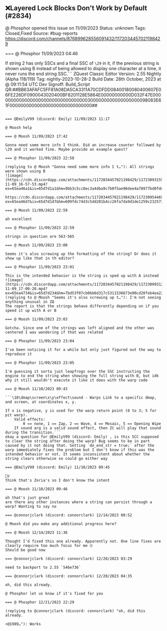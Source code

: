 ## ❌Layered Lock Blocks Don't Work by Default (#2834)
@ Phosphor opened this issue on 11/09/2023
Status: unknown
Tags: Closed,Fixed
Source: #bug-reports https://discord.com/channels/876899628556091432/1172034457021198429


=== @ Phosphor 11/09/2023 04:46

If string 2 has only SSCs and a final SSC of `\29` in it, if the previous string is shown using B instead of being allowed to display one character at a time, it never runs the end string SSC.```
ZQuest Classic Editor
Version: 2.55 Nightly (Alpha 118/119)
Tag: nightly-2023-10-28-2
Build Date: 28th October, 2023 at @ 09:11:54 UTC
Dev Signoff: Build_Script
QR:##BB63AFAFC5FF81A08DA5CA3311A70CDFDD08400180080400607E06FE226DF0900043020400BF8201128E5864E00000000000D032F47E0000000000000000000000000000000003000000000000000000098083E61F000000000000000000000000000000##
```

=== @EmilyV99 (discord: Emily) 11/09/2023 11:17

@ Moosh help

=== @ Moosh 11/09/2023 17:42

Gonna need some more info I think. Did an increase counter followed by \29 and it worked fine. Maybe provide an example quest?

=== @ Phosphor 11/09/2023 22:58

(replying to @ Moosh "Gonna need some more info I t…"): All strings were shown using B
![image](https://cdn.discordapp.com/attachments/1172034457021198429/1172309315537866793/2023-11-09_16-57-53.mp4?ex=65ea46a1&is=65d7d1a1&hm=9bb3c5cc8ec3a4dba9c7b0f5ae96dee4a78977bd0fde643e5197ed204d4b47fa&)

https://cdn.discordapp.com/attachments/1172034457021198429/1172309544697868298/Unnamed_Pure.qst?ex=65ea46d7&is=65d7d1d7&hm=609fdc74d3c5dd281b4cc26fa7da9d1de1259c232573079e28a7852691e202e1&

=== @ Moosh 11/09/2023 22:59

ah excellent

=== @ Phosphor 11/09/2023 22:59

strings in question are 563-565

=== @ Moosh 11/09/2023 23:00

Seems it's also screwing up the formatting of the string? Or does it show up like that in th editor?

=== @ Phosphor 11/09/2023 23:01

This is the intended behavior is the string is sped up with A instead
![image](https://cdn.discordapp.com/attachments/1172034457021198429/1172309931219767296/2023-11-09_17-00-20.mp4?ex=65ea4734&is=65d7d234&hm=7bd53f07cb0bb6d317c5311536673e90cd20feb4ea22a991e47c03f56e2e5d00&)
(replying to @ Moosh "Seems it's also screwing up t…"): I'm not seeing anything unusual in ZQ
The report is that the strings behave differently depending on if you speed it up with A or B

=== @ Moosh 11/09/2023 23:03

Gotcha. Since one of the strings was left aligned and the other was centered I was wondering if that was related

=== @ Phosphor 11/09/2023 23:04

I've been noticing it for a while but only just figured out the way to reproduce it

=== @ Phosphor 11/09/2023 23:05

I'm guessing it sorta just leapfrogs over the SSC instructing the engine to end the string when showing the full string with B, but idk why it still wouldn't execute it like it does with the warp code

=== @ Moosh 11/10/2023 09:43

```\18\dmap\screen\x\y\effect\sound - Warps Link to a specific dmap, and screen, at coordinates x, y.

If x is negative, y is used for the warp return point (0 to 3; 5 for pit warp).
    Valid effects: 
        0 == none, 1 == Zap, 2 == Wave, 4 == Mosaic, 5 == Opening Wipe
    If sound arg is a valid sound effect, then ZC will play that sound during the transition.```
okay a question for @EmilyV99 (discord: Emily) , is this SCC supposed to clear the string after doing the warp? Bug seems to be in part caused by it not doing that. Setting `do_end_str = true;` after the warp immediately fixes the problem but I don't know if this was the intended behavior or not. It seems inconsistent about whether the string clears otherwise so could go either way

=== @EmilyV99 (discord: Emily) 11/10/2023 09:45

🤷‍♀️
think that's Zoria's so I don't know the intent

=== @ Moosh 11/10/2023 09:46

oh that's just great
are there any other instances where a string can persist through a warp? Wanting to say no

=== @connorjclark (discord: connorclark) 12/14/2023 08:52

@ Moosh did you make any additional progress here?

=== @ Moosh 12/14/2023 11:36

Thought I'd fixed this one already. Apparently not. One line fixes are clearly require too much focus for me 🙄
Should be good now

=== @connorjclark (discord: connorclark) 12/20/2023 03:29

need to backport to 2.55 `546e736`

=== @connorjclark (discord: connorclark) 12/20/2023 04:35

oh, did this already.

@ Phosphor let us know if it's fixed for you

=== @ Phosphor 12/21/2023 22:29

(replying to @connorjclark (discord: connorclark) "oh, did this already.

<@1989…"): Works
